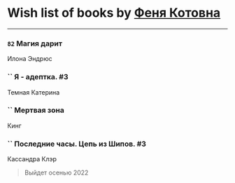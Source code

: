# Wish list of books by [Феня Котовна](https://plus.google.com/u/0/109746193906459706720/)
---

### `82` Магия дарит
Илона Эндрюс

### `` Я - адептка. #3
Темная Катерина

### `` Мертвая зона
Кинг

### `` Последние часы. Цепь из Шипов. #3
Кассандра Клэр
> Выйдет осенью 2022

